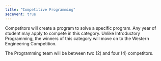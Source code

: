```yaml
---
title: "Competitive Programming"
secevent: true
---
```


Competitors will create a program to solve a specific program. Any year of student may apply to compete in this category. Unlike Introductory Programming, the winners of this category will move on to the Western Engineering Competition.

The Programming team will be between two (2) and four (4) competitors.

